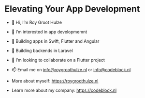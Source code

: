 # Elevating Your App Development

- 👋 Hi, I’m Roy Groot Hulze
- 👀 I’m interested in app developmemnt
- 📱 Building apps in Swift, Flutter and Angular
- 🌱 Building backends in Laravel
- 💞️ I’m looking to collaborate on a Flutter project
- 📫 Email me on info@roygroothulze.nl or info@codeblock.nl

- More about myself: https://roygroothulze.nl
- Learn more about my company: https://codeblock.nl

<!---
roygroothulze/roygroothulze is a ✨ special ✨ repository because its `README.md` (this file) appears on your GitHub profile.
You can click the Preview link to take a look at your changes.
--->
